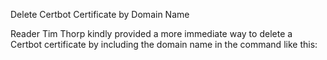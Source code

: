 Delete Certbot Certificate by Domain Name

Reader Tim Thorp kindly provided a more immediate way to delete a Certbot certificate by including the domain name in the command like this:
